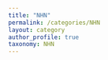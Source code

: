```yaml
---
title: "NHN"
permalink: /categories/NHN
layout: category
author_profile: true
taxonomy: NHN
---
```

